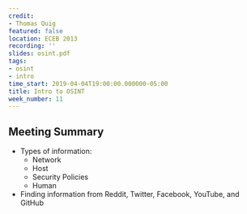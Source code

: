 ```yaml
---
credit:
- Thomas Quig
featured: false
location: ECEB 2013
recording: ''
slides: osint.pdf
tags:
- osint
- intro
time_start: 2019-04-04T19:00:00.000000-05:00
title: Intro to OSINT
week_number: 11
---
```

## Meeting Summary
- Types of information:
  - Network
  - Host
  - Security Policies
  - Human
- Finding information from Reddit, Twitter, Facebook, YouTube, and GitHub